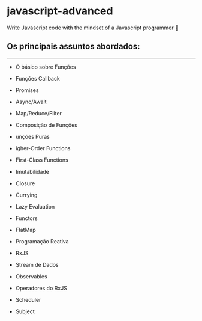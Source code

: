 # javascript-advanced
 Write Javascript code with the mindset of a Javascript programmer 🚀
 
## Os principais assuntos abordados: 
---

- O básico sobre Funções

- Funções Callback

- Promises

- Async/Await

- Map/Reduce/Filter

- Composição de Funções

- unções Puras

- igher-Order Functions

- First-Class Functions

- Imutabilidade

- Closure

- Currying

- Lazy Evaluation

- Functors

- FlatMap

- Programação Reativa

- RxJS

- Stream de Dados

- Observables

- Operadores do RxJS

- Scheduler

- Subject

